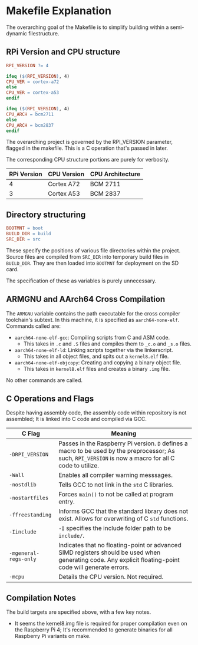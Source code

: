 # Makefile Explanation

The overarching goal of the Makefile is to simplify building within a
semi-dynamic filestructure.

## RPi Version and CPU structure

```makefile
RPI_VERSION ?= 4

ifeq ($(RPI_VERSION), 4)
CPU_VER = cortex-a72
else
CPU_VER = cortex-a53
endif

ifeq ($(RPI_VERSION), 4)
CPU_ARCH = bcm2711
else
CPU_ARCH = bcm2837
endif
```

The overarching project is governed by the RPI_VERSION parameter, flagged in the
makefile. This is a C operation that's passed in later.

The corresponding CPU structure portions are purely for verbosity.

| RPi Version | CPU Version | CPU Architecture |
| ----------- | ----------- | ---------------- |
| 4           | Cortex A72  | BCM 2711         |
| 3           | Cortex A53  | BCM 2837         |

## Directory structuring

```makefile
BOOTMNT = boot
BUILD_DIR = build
SRC_DIR = src
```

These specify the positions of various file directories within the project.
Source files are compiled from `SRC_DIR` into temporary build files in
`BUILD_DIR`. They are then loaded into `BOOTMNT` for deployment on the SD card.

The specification of these as variables is purely unnecessary.

## ARMGNU and AArch64 Cross Compilation

The `ARMGNU` variable contains the path executable for the cross compiler
toolchain's subtext. In this machine, it is specified as `aarch64-none-elf`.
Commands called are:

-   `aarch64-none-elf-gcc`: Compiling scripts from C and ASM code.
    -   This takes in `.c` and `.S` files and compiles them to `_c.o` and `_s.o`
        files.
-   `aarch64-none-elf-ld`: Linking scripts together via the linkerscript.
    -   This takes in all object files, and spits out a `kernel8.elf` file.
-   `aarch64-none-elf-objcopy`: Creating and copying a binary object file.
    -   This takes in `kernel8.elf` files and creates a binary `.img` file.

No other commands are called.

## C Operations and Flags

Despite having assembly code, the assembly code within repository is not
assembled; It is linked into C code and compiled via GCC.

| C Flag                | Meaning                                                                                                                                                  |
| --------------------- | -------------------------------------------------------------------------------------------------------------------------------------------------------- |
| `-DRPI_VERSION`       | Passes in the Raspberry Pi version. `D` defines a macro to be used by the preprocessor; As such, `RPI_VERSION` is now a macro for all C code to utilize. |
| `-Wall`               | Enables all compiler warning messsages.                                                                                                                  |
| `-nostdlib`           | Tells GCC to not link in the `std` C libraries.                                                                                                          |
| `-nostartfiles`       | Forces `main()` to not be called at program entry.                                                                                                       |
| `-ffreestanding`      | Informs GCC that the standard library does not exist. Allows for overwriting of C `std` functions.                                                       |
| `-Iinclude`           | `-I` specifies the include folder path to be `include/`.                                                                                                 |
| `-mgeneral-regs-only` | Indicates that no floating-point or advanced SIMD registers should be used when generating code. Any explicit floating-point code will generate errors.  |
| `-mcpu`               | Details the CPU version. Not required.                                                                                                                   |

## Compilation Notes

The build targets are specified above, with a few key notes.

-   It seems the kernel8.img file is required for proper compilation even on the
    Raspberry Pi 4; It's recommended to generate binaries for all Raspberry Pi
    variants on make.
